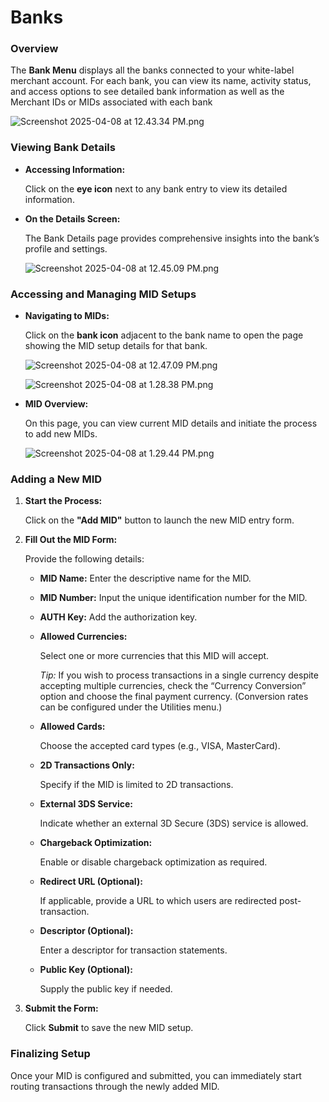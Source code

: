 # Banks

### Overview

The **Bank Menu** displays all the banks connected to your white-label merchant account. For each bank, you can view its name, activity status, and access options to see detailed bank information as well as the Merchant IDs or MIDs associated with each bank

![Screenshot 2025-04-08 at 12.43.34 PM.png](/img/Screenshot_2025-04-08_at_12.43.34_PM.png)

### Viewing Bank Details

- **Accessing Information:**
    
    Click on the **eye icon** next to any bank entry to view its detailed information.
    
- **On the Details Screen:**
    
    The Bank Details page provides comprehensive insights into the bank’s profile and settings.
    
    ![Screenshot 2025-04-08 at 12.45.09 PM.png](/img/Screenshot_2025-04-08_at_12.45.09_PM.png)
    

### Accessing and Managing MID Setups

- **Navigating to MIDs:**
    
    Click on the **bank icon** adjacent to the bank name to open the page showing the MID setup details for that bank.
    
    ![Screenshot 2025-04-08 at 12.47.09 PM.png](/img/Screenshot_2025-04-08_at_12.47.09_PM.png)
    
    ![Screenshot 2025-04-08 at 1.28.38 PM.png](/img/Screenshot_2025-04-08_at_1.28.38_PM.png)
    
- **MID Overview:**
    
    On this page, you can view current MID details and initiate the process to add new MIDs.
    
    ![Screenshot 2025-04-08 at 1.29.44 PM.png](/img/Screenshot_2025-04-08_at_1.29.44_PM.png)
    

### Adding a New MID

1. **Start the Process:**
    
    Click on the **"Add MID"** button to launch the new MID entry form.
    
2. **Fill Out the MID Form:**
    
    Provide the following details:
    
    - **MID Name:** Enter the descriptive name for the MID.
    - **MID Number:** Input the unique identification number for the MID.
    - **AUTH Key:** Add the authorization key.
    - **Allowed Currencies:**
        
        Select one or more currencies that this MID will accept.
        
        *Tip:* If you wish to process transactions in a single currency despite accepting multiple currencies, check the “Currency Conversion” option and choose the final payment currency. (Conversion rates can be configured under the Utilities menu.)
        
    - **Allowed Cards:**
        
        Choose the accepted card types (e.g., VISA, MasterCard).
        
    - **2D Transactions Only:**
        
        Specify if the MID is limited to 2D transactions.
        
    - **External 3DS Service:**
        
        Indicate whether an external 3D Secure (3DS) service is allowed.
        
    - **Chargeback Optimization:**
        
        Enable or disable chargeback optimization as required.
        
    - **Redirect URL (Optional):**
        
        If applicable, provide a URL to which users are redirected post-transaction.
        
    - **Descriptor (Optional):**
        
        Enter a descriptor for transaction statements.
        
    - **Public Key (Optional):**
        
        Supply the public key if needed.
        
3. **Submit the Form:**
    
    Click **Submit** to save the new MID setup.
    

### Finalizing Setup

Once your MID is configured and submitted, you can immediately start routing transactions through the newly added MID.